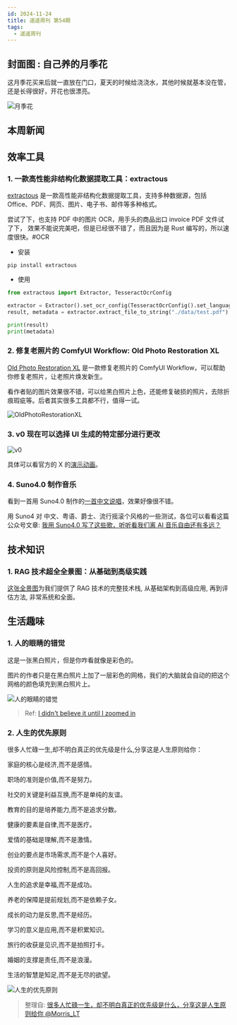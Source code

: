 ```yaml
---
id: 2024-11-24
title: 遥遥周刊 第54期
tags:
  - 遥遥周刊
---
```


## 封面图 : 自己养的月季花

这月季花买来后就一直放在门口，夏天的时候给浇浇水，其他时候就基本没在管，还是长得很好，开花也很漂亮。

![月季花](cover.jpg)

## 本周新闻

## 效率工具

### 1. 一款高性能非结构化数据提取工具：extractous

[extractous](https://github.com/yobix-ai/extractous) 是一款高性能非结构化数据提取工具，支持多种数据源，包括 Office、PDF、网页、图片、电子书、邮件等多种格式。

尝试了下，也支持 PDF 中的图片 OCR，用手头的商品出口 invoice PDF 文件试了下， 效果不能说完美吧，但是已经很不错了，而且因为是 Rust 编写的，所以速度很快。#OCR

- 安装

```shell
pip install extractous
```

- 使用

```python
from extractous import Extractor, TesseractOcrConfig

extractor = Extractor().set_ocr_config(TesseractOcrConfig().set_language("eng")) # Set OCR language to English
result, metadata = extractor.extract_file_to_string("./data/test.pdf") # Replace with your file path

print(result)
print(metadata)
```

### 2. 修复老照片的 ComfyUI Workflow: Old Photo Restoration XL

[Old Photo Restoration XL](https://openart.ai/workflows/datou/old-photo-restoration-xl/vKtihSX1DGBiBjAovlSP) 是一款修复老照片的 ComfyUI Workflow，可以帮助你修复老照片，让老照片焕发新生。

看作者贴的图片效果很不错，可以给黑白照片上色，还能修复破损的照片，去除折痕瑕疵等。后者其实很多工具都不行，值得一试。

![OldPhotoRestorationXL](OldPhotoRestorationXL.jpg)

### 3. v0 现在可以选择 UI 生成的特定部分进行更改

![v0](v0.png)

具体可以看官方的 X 的[演示动画](https://x.com/v0/status/1859801609863299502)。

### 4. Suno4.0 制作音乐

看到一首用 Suno4.0 制作的[一首中文说唱](https://x.com/hanqing_me/status/1859579668455883124)，效果好像很不错。

用 Suno4 对 中文、粤语、爵士、流行摇滚个风格的一些测试，各位可以看看这篇公众号文章: [我用 Suno4.0 写了这些歌，听听看我们离 AI 音乐自由还有多远？](https://mp.weixin.qq.com/s/j7pjt9RHzM2dhqDy09KK-w)

## 技术知识

### 1. RAG 技术超全全景图：从基础到高级实践

[这张全景图](https://miro.com/app/board/uXjVNimscLw=/)为我们提供了 RAG 技术的完整技术栈, 从基础架构到高级应用, 再到评估方法, 非常系统和全面。

## 生活趣味

### 1. 人的眼睛的错觉

这是一张黑白照片，但是你咋看就像是彩色的。

图片的作者只是在黑白照片上加了一层彩色的网格，我们的大脑就会自动的把这个网格的颜色填充到黑白照片上。

![人的眼睛的错觉](眼睛对颜色的错觉.jpeg)

> Ref: [I didn't believe it until I zoomed in](https://x.com/TaraBull808/status/1859658034441552357)

### 2. 人生的优先原则

很多人忙碌一生,却不明白真正的优先级是什么,分享这是人生原则给你：

家庭的核心是经济,而不是感情。

职场的准则是价值,而不是努力。

社交的关键是利益互换,而不是单纯的友谊。

教育的目的是培养能力,而不是追求分数。

健康的要素是自律,而不是医疗。

爱情的基础是理解,而不是激情。

创业的要点是市场需求,而不是个人喜好。

投资的原则是风险控制,而不是高回报。

人生的追求是幸福,而不是成功。

养老的保障是提前规划,而不是依赖子女。

成长的动力是反思,而不是经历。

学习的意义是应用,而不是积累知识。

旅行的收获是见识,而不是拍照打卡。

婚姻的支撑是责任,而不是浪漫。

生活的智慧是知足,而不是无尽的欲望。

![人生的优先原则](人生优先级.png)

> 整理自: [很多人忙碌一生，却不明白真正的优先级是什么，分享这是人生原则给你 @Morris_LT](https://x.com/Morris_LT/status/1859775711277629725)
